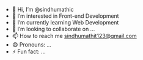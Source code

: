 - 👋 Hi, I’m @sindhumathic
- 👀 I’m interested in Front-end Development
- 🌱 I’m currently learning Web Development
- 💞️ I’m looking to collaborate on ...
- 📫 How to reach me sindhumathit123@gmail.com
- 😄 Pronouns: ...
- ⚡ Fun fact: ...

<!---
sindhumathic/sindhumathic is a ✨ special ✨ repository because its `README.md` (this file) appears on your GitHub profile.
You can click the Preview link to take a look at your changes.
--->
